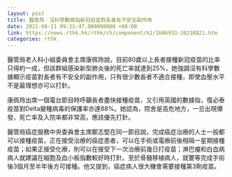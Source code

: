 ```yaml
---
layout: post
title: 醫管局︰沒科學數據指新冠疫苗對長者有不安全副作用
date: 2021-08-21 09:21:47.000000000 +08:00
link: https://news.rthk.hk/rthk/ch/component/k2/1606933-20210821.htm
categories: rthk
---
```


醫管局老人科小組委員會主席康佩玲說，目前80歲以上長者接種新冠疫苗的比率只得約一成，但該群組感染新型肺炎後的死亡率就達到25%，她強調沒有科學數據顯示疫苗對長者有不安全的副作用，只有很少數長者不適合接種，即使血壓水平不是最理想亦可以打針。

康佩玲出席一個電台節目時呼籲長者盡快接種疫苗，又引用英國的數據指，復必泰疫苗對Delta變種病毒的保護率亦達88%。她認為，院舍是高危地方，一旦出現爆發，死亡率及入院率都非常高，應該優先打針。

醫管局癌症服務中央委員會主席鄭志堅在同一節目說，完成癌症治療的人士一般都可以接種疫苗，正在接受治療的癌症患者，可以在手術或電療前後相隔一星期接種疫苗；如果正接受化療，則可以在接受下一次治療前幾日打疫苗；淋巴瘤和白血病病人就建議在細胞及血小板指數較好時打針。至於骨髓移植病人，就要等完成手術後3個月至半年後方可接種。他又提到，癌症病人很大機會需要接種第3劑疫苗。
